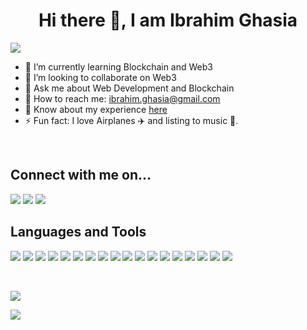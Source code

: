 <h1 align="center">Hi there 👋, I am Ibrahim Ghasia</h1>

<img src="https://gpvc.arturio.dev/IbrahimGhasia">

- 🌱 I’m currently learning Blockchain and Web3
- 👯 I’m looking to collaborate on Web3
- 💬 Ask me about Web Development and Blockchain
- 📧 How to reach me: ibrahim.ghasia@gmail.com 
- 📄 Know about my experience <a href="https://drive.google.com/file/d/1hv7jFRiUD2M8PEeH-vr-i9jDzhmIbax-/view?usp=sharing">here</a>
- ⚡ Fun fact: I love Airplanes ✈️ and listing to music 🎷.

<br>
<h2>Connect with me on...</h2>
<p align="left">
<a href="https://www.instagram.com/ibrahim.ghasia/"><img src="https://img.shields.io/badge/Instagram-%23E4405F.svg?style=for-the-badge&logo=Instagram&logoColor=white"></a>
<a href="https://www.linkedin.com/in/ibrahim-ghasia/"><img src="https://img.shields.io/badge/linkedin-%230077B5.svg?style=for-the-badge&logo=linkedin&logoColor=white"></a>
<a href="https://twitter.com/IbrahimGhasia"><img src="https://img.shields.io/badge/Twitter-%231DA1F2.svg?style=for-the-badge&logo=Twitter&logoColor=white"></a>
</p>


<h2>Languages and Tools</h2>
<p align="left">
<img src="https://img.shields.io/badge/C-00599C?style=for-the-badge&logo=c&logoColor=white" target="_blank" rel="noreferrer"> 
<img src="https://img.shields.io/badge/C%2B%2B-00599C?style=for-the-badge&logo=c%2B%2B&logoColor=white">
<img src="https://img.shields.io/badge/JavaScript-323330?style=for-the-badge&logo=javascript&logoColor=F7DF1E" target="_blank" rel="noreferrer">
<img src="https://img.shields.io/badge/HTML5-E34F26?style=for-the-badge&logo=html5&logoColor=white">
<img src="https://img.shields.io/badge/CSS3-1572B6?style=for-the-badge&logo=css3&logoColor=white">
<img src="https://img.shields.io/badge/Python-FFD43B?style=for-the-badge&logo=python&logoColor=blue">
<img src="https://img.shields.io/badge/Solidity-e6e6e6?style=for-the-badge&logo=solidity&logoColor=black">
<img src="https://img.shields.io/badge/Ethereum-3C3C3D?style=for-the-badge&logo=Ethereum&logoColor=white">
<img src="https://img.shields.io/badge/MongoDB-4EA94B?style=for-the-badge&logo=mongodb&logoColor=white">
<img src="https://img.shields.io/badge/MySQL-005C84?style=for-the-badge&logo=mysql&logoColor=white">
<img src="https://img.shields.io/badge/Bootstrap-563D7C?style=for-the-badge&logo=bootstrap&logoColor=white">
<img src="https://img.shields.io/badge/next.js-000000?style=for-the-badge&logo=nextdotjs&logoColor=white">
<img src="https://img.shields.io/badge/React-20232A?style=for-the-badge&logo=react&logoColor=61DAFB">
<img src="https://img.shields.io/badge/Node.js-339933?style=for-the-badge&logo=nodedotjs&logoColor=white">
<img src="https://img.shields.io/badge/GIT-E44C30?style=for-the-badge&logo=git&logoColor=white">
<img src="https://img.shields.io/badge/Shell_Script-121011?style=for-the-badge&logo=gnu-bash&logoColor=white">
<img src="https://img.shields.io/badge/tailwindcss-%2338B2AC.svg?style=for-the-badge&logo=tailwind-css&logoColor=white">
<img src="https://img.shields.io/badge/VSCode-0078D4?style=for-the-badge&logo=visual%20studio%20code&logoColor=white">
</p>

<br>
<p align="left"><img src="https://github-readme-stats.vercel.app/api/top-langs/?username=IbrahimGhasia"></p>
<p align="left"><img src="https://github-readme-stats.vercel.app/api?username=IbrahimGhasia"></p>

